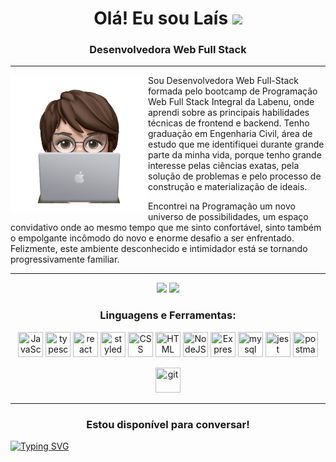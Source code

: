 
<h1 align="center">Olá! Eu sou Laís <img src="https://media.giphy.com/media/hvRJCLFzcasrR4ia7z/giphy.gif" width="30px"/></h1>
<h3 align="center">Desenvolvedora Web Full Stack</h3> 

<!--
**laisrmacedo/laisrmacedo** is a ✨ _special_ ✨ repository because its `README.md` (this file) appears on your GitHub profile.

Here are some ideas to get you started:

- 🔭 I’m currently working on ...
- 🌱 I’m currently learning ...
- 👯 I’m looking to collaborate on ...
- 🤔 I’m looking for help with ...
- 💬 Ask me about ...
- 📫 How to reach me: ...
- 😄 Pronouns: ...
- ⚡ Fun fact: ...
-->

**************

<img align="left" src="./sticker.png" width="220px"> 

<p>Sou Desenvolvedora Web Full-Stack formada pelo bootcamp de Programação Web Full Stack Integral da Labenu, onde aprendi sobre as principais habilidades técnicas de frontend e backend. Tenho graduação em Engenharia Civil, área de estudo que me identifiquei durante grande parte da minha vida, porque tenho grande interesse pelas ciências exatas, pela solução de problemas e pelo processo de construção e materialização de ideais.
<br>

Encontrei na Programação um novo universo de possibilidades, um espaço convidativo onde ao mesmo tempo que me sinto confortável, sinto também o empolgante incômodo do novo e enorme desafio a ser enfrentado. Felizmente, este ambiente desconhecido e intimidador está se tornando progressivamente familiar. </p>

***************	

<div align="center">
  <img height="150em" src="https://github-readme-stats-eight-theta.vercel.app/api?username=laisrmacedo&show_icons=true&theme=radical&include_all_commits=true&count_private=true"/>
  <img height="150em" src="https://github-readme-stats-eight-theta.vercel.app/api/top-langs/?username=laisrmacedo&layout=compact&langs_count=8&theme=radical"/>
<div>	
	
	
<h3 align="center">Linguagens e Ferramentas:</h3>
<p align="center">
  <img height="40" width="40" src="https://cdn.simpleicons.org/javascript/fd428d" title='JavaScript'/> 
  <img height="40" width="40" src="https://cdn.simpleicons.org/typescript/fd428d" title='typescript'/> 
  <img height="40" width="40" src="https://cdn.simpleicons.org/react/fd428d" title='react'/> 
  <img height="40" width="40" src="https://cdn.simpleicons.org/styledcomponents/fd428d" title='styledcomponents'/> 
  <img height="40" width="40" src="https://cdn.simpleicons.org/css3/fd428d" title='CSS'/> 
  <img height="40" width="40" src="https://cdn.simpleicons.org/html5/fd428d" title='HTML'/> 
  <img height="40" width="40" src="https://cdn.simpleicons.org/nodedotjs/fd428d" title='NodeJS'/> 
  <img height="40" width="40" src="https://cdn.simpleicons.org/express/fd428d" title='Express'/> 
  <img height="40" width="40" src="https://cdn.simpleicons.org/mysql/fd428d" title='mysql'/>
	<img height="40" width="40" src="https://cdn.simpleicons.org/mysql/fd428d" title='jest'/>
	<img height="40" width="40" src="https://cdn.simpleicons.org/mysql/fd428d" title='postman'/>
	
  <img height="40" width="40" src="https://cdn.simpleicons.org/git/fd428d" title='git'/></p></div>
</div>

*******************

<h3 align="center">Estou disponível para conversar!</h3>
<a href="https://git.io/typing-svg"><img src="https://readme-typing-svg.demolab.com?font=Fira+Code&pause=1000&color=AEAEAE&center=true&vCenter=true&width=1000&lines=%23OpenToWork;%23BuscandoEmprego" alt="Typing SVG" /></a>
